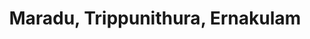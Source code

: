 ---
title: Maradu, Trippunithura, Ernakulam
url: /maradu-trippunithura-ernakulam/
latitude: 9.918
longitude: 76.314
---